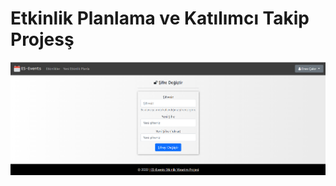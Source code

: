 # Etkinlik Planlama ve Katılımcı Takip Projesş
 ![Sifre Degistir](https://raw.githubusercontent.com/enescakr55/EtkinlikPlanlama-Frontend/master/ProjectImages/changePassword.png)
